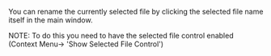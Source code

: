 You can rename the currently selected file by clicking the selected file name itself in the main window.

NOTE: To do this you need to have the selected file control enabled (Context Menu-> 'Show Selected File Control')